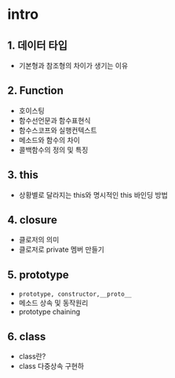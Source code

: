 # intro

## 1. 데이터 타입

- 기본형과 참조형의 차이가 생기는 이유

## 2. Function

- 호이스팅
- 함수선언문과 함수표현식
- 함수스코프와 실행컨텍스트
- 메소드와 함수의 차이
- 콜백함수의 정의 및 특징

## 3. this

- 상황별로 달라지는 this와 명시적인 this 바인딩 방법

## 4. closure

- 클로저의 의미
- 클로저로 private 멤버 만들기

## 5. prototype

- `prototype, constructor,__proto__`
- 메소드 상속 및 동작원리
- prototype chaining

## 6. class

- class란?
- class 다중상속 구현하